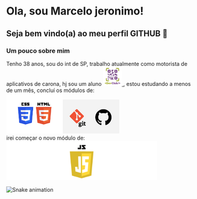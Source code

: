 # Ola, sou Marcelo jeronimo!
## Seja bem vindo(a) ao meu perfil GITHUB 🙏
<h3><b>Um pouco sobre mim</b></h3>
Tenho 38 anos, sou do int de SP, trabalho atualmente como motorista de aplicativos de carona, hj sou um aluno <a href="https://rodolfomori.com.br/devclub"><img src="https://github.com/marcelojeronimodesenvolvedor/marcelojeronimodesenvolvedor/blob/main/DEVCLUB-LOGO.webp"width="50px"> </a>  
, estou estudando a menos de um mês, concluí os módulos de:<div> <img src="https://github.com/marcelojeronimodesenvolvedor/marcelojeronimodesenvolvedor/blob/main/HTML-CSS-LOGO.png" width="150px"><img src="https://github.com/marcelojeronimodesenvolvedor/marcelojeronimodesenvolvedor/blob/main/Git-e-GitHub.png.webp"width="150px"></div>
irei começar o novo módulo de: <img src="https://raw.githubusercontent.com/marcelojeronimodesenvolvedor/marcelojeronimodesenvolvedor/main/java.webp" width="400px">

![Snake animation](https://github.com/marcelojeronimodesenvolvedor/marcelojeronimodesenvolvedor/blob/output/github-contribution-grid-snake.svg)

 
 




